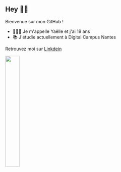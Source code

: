 ## Hey 👋🏼

Bienvenue sur mon GitHub !

 - 👩🏽‍💻 Je m'appelle Yaëlle et j'ai 19 ans
 - 📚 J'étudie actuellement à Digital Campus Nantes
 
 Retrouvez moi sur [Linkdein](https://www.linkedin.com/in/yaëlle-plumail-5b76481b7/)
 
<img width="30%" src=https://media.giphy.com/media/iJPWKfXhged2BkmhTS/giphy.gif>
